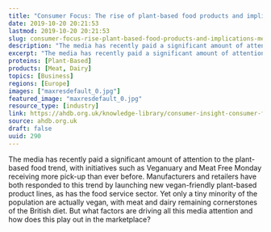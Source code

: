 ```yaml
---
title: "Consumer Focus: The rise of plant-based food products and implications for meat and dairy"
date: 2019-10-20 20:21:53
lastmod: 2019-10-20 20:21:53
slug: consumer-focus-rise-plant-based-food-products-and-implications-meat-and-dairy
description: "The media has recently paid a significant amount of attention to the plant-based food trend, with initiatives such as Veganuary and Meat Free Monday receiving more pick-up than ever before. Manufacturers and retailers have both responded to this trend by launching new vegan-friendly plant-based product lines, as has the food service sector. Yet only a tiny minority of the population are actually vegan, with meat and dairy remaining cornerstones of the British diet. But what factors are driving all this media attention and how does this play out in the marketplace?"
excerpt: "The media has recently paid a significant amount of attention to the plant-based food trend, with initiatives such as Veganuary and Meat Free Monday receiving more pick-up than ever before. Manufacturers and retailers have both responded to this trend by launching new vegan-friendly plant-based product lines, as has the food service sector. Yet only a tiny minority of the population are actually vegan, with meat and dairy remaining cornerstones of the British diet. But what factors are driving all this media attention and how does this play out in the marketplace?"
proteins: [Plant-Based]
products: [Meat, Dairy]
topics: [Business]
regions: [Europe]
images: ["maxresdefault_0.jpg"]
featured_image: "maxresdefault_0.jpg"
resource_type: [industry]
link: https://ahdb.org.uk/knowledge-library/consumer-insight-consumer-focus-the-rise-of-plant-based-food-products-and-implications-for-meat-and-dairy
source: ahdb.org.uk
draft: false
uuid: 290
---
```

The media has recently paid a significant amount of attention to the
plant-based food trend, with initiatives such as Veganuary and Meat Free
Monday receiving more pick-up than ever before. Manufacturers and
retailers have both responded to this trend by launching new
vegan-friendly plant-based product lines, as has the food service
sector. Yet only a tiny minority of the population are actually vegan,
with meat and dairy remaining cornerstones of the British diet. But what
factors are driving all this media attention and how does this play out
in the marketplace?
